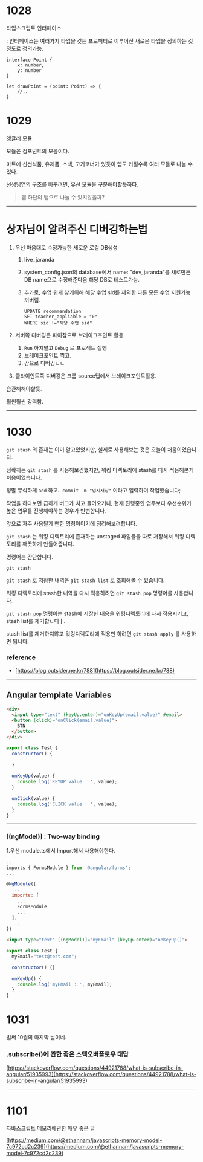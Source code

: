 # 1028



타입스크립트 인터페이스

: 인터페이스는 여러가지 타입을 갖는 프로퍼티로 이루어진 새로운 타입을 정의하는 것 정도로 정의가능.

```
interface Point {
	x: number,
	y: number
}

let drawPoint = (point: Point) => {
	//..
}
```



# 1029

앵귤러 모듈.

모듈은 컴포넌트의 모음이다.

마트에 신선식품, 유제품, 스낵, 고기코너가 있듯이 앱도 커질수록 여러 모듈로 나눌 수 있다.

선생님앱의 구조를 바꾸려면, 우선 모듈을 구분해야할듯하다.

> 앱 하단의 탭으로 나눌 수 있지않을까?

---

# 상자님이 알려주신 디버깅하는법

1. 우선 마음대로 수정가능한 새로운 로컬 DB생성

   1. live_jaranda

   2. system_config.json의 database에서 name: "dev_jaranda"를 새로만든 DB name으로 수정해준다음 해당 DB로 테스트가능.

   3. 추가로, 수업 쉽게 찾기위해 해당 수업 sid를 제외한 다른 모든 수업 지원가능 꺼버림.

      ```
      UPDATE recommendation
      SET teacher_appliable = "0"
      WHERE sid !="해당 수업 sid"
      ```

2. 서버쪽 디버깅은 파이참으로 브레이크포인트 활용.

   1. `Run` 하지말고 `Debug` 로 프로젝트 실행
   2. 브레이크포인트 찍고. 
   3. 감으로 디버깅ㄴㄴ

3. 클라이언트쪽 디버깅은 크롬 source탭에서 브레이크포인트활용.



습관해해야할듯.

훨씬훨씬 강력함.





---

# 1030

`git stash` 의 존재는 이미 알고있었지만, 실제로 사용해보는 것은 오늘이 처음이었습니다.

정확히는 `git stash` 를 사용해보긴했지만, 워킹 디렉토리에 stash를 다시 적용해본게 처음이었습니다.

정말 무식하게 `add` 하고.. `commit -m "임시저장"` 이라고 입력하며 작업했습니다;

작업을 하다보면 급하게 버그가 치고 들어오거나, 현재 진행중인 업무보다 우선순위가 높은 업무를 진행해야하는 경우가 빈번합니다.

앞으로 자주 사용될게 뻔한 명령어이기에 정리해보려합니다.



`git stash` 는 워킹 디렉토리에 존재하는 unstaged 파일들을 따로 저장해서 워킹 디렉토리를 깨끗하게 만들어줍니다.

명령어는 간단합니다.

`git stash`

`git stash` 로 저장한 내역은 `git stash list` 로 조회해볼 수 있습니다.

워킹 디렉토리에 stash한 내역을 다시 적용하려면 `git stash pop` 명령어를 사용합니다.

`git stash pop` 명령어는 stash에 저장한 내용을 워킹디렉토리에 다시 적용시키고, stash list를 제거합ㄴ디ㅏ.

stash list를 제거하지않고 워킹디렉토리에 적용만 하려면 `git stash apply` 를 사용하면 됩니다.

### reference

- [https://blog.outsider.ne.kr/788](https://blog.outsider.ne.kr/788)



---

## Angular template Variables

```html
<div>
  <input type="text" (keyUp.enter)="onKeyUp(email.value)" #email>
  <button (click)="onClick(email.value)">
    BTN
  </button>
</div>
```

```javascript
export class Test {
  constructor() {
    
  }
  
  onKeyUp(value) {
    console.log('KEYUP value : ', value);
  }
  
  onClick(value) {
    console.log('CLICK value : ', value);
  }
}
```



---

### [(ngModel)] : Two-way binding

1.우선 module.ts에서 Import해서 사용해야한다.

```javascript
...
imports { FormsModule } from '@angular/forms';
...

@NgModule({
  ...
  imports: [
    ...
    FormsModule
    ...
  ],
  ...
})
```

```html
<input type="text" [(ngModel)]="myEmail" (keyUp.enter)="onKeyUp()"> 
```

```javascript
export class Test {
  myEmail="test@test.com";

  constructor() {}
  
  onKeyUp() {
    console.log('myEmail : ', myEmail);
  }
}
```



# 1031

벌써 10월의 마지막 날이네.

### .subscribe()에 관한 좋은 스택오버플로우 대답

[https://stackoverflow.com/questions/44921788/what-is-subscribe-in-angular/51935993](https://stackoverflow.com/questions/44921788/what-is-subscribe-in-angular/51935993)

---

# 1101

자바스크립트 메모리에관한 매우 좋은 글

[https://medium.com/@ethannam/javascripts-memory-model-7c972cd2c239](https://medium.com/@ethannam/javascripts-memory-model-7c972cd2c239)







